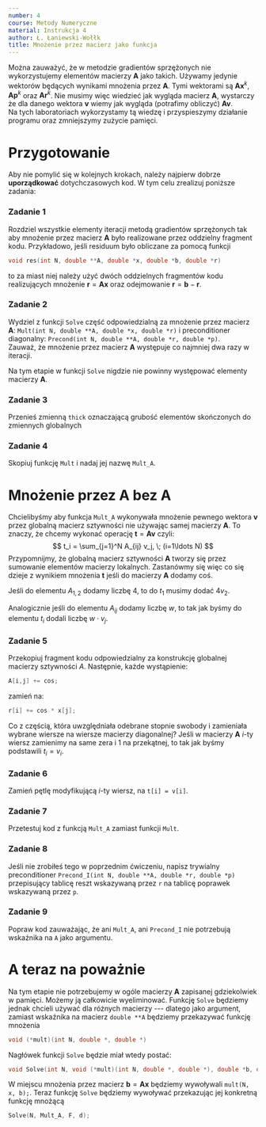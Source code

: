 ```yaml
---
number: 4
course: Metody Numeryczne
material: Instrukcja 4
author: Ł. Łaniewski-Wołłk
title: Mnożenie przez macierz jako funkcja
---
```


Można zauważyć, że w metodzie gradientów sprzężonych nie wykorzystujemy elementów macierzy $\mathbf{A}$ jako takich.
Używamy jedynie wektorów będących wynikami mnożenia przez $\mathbf{A}$.
Tymi wektorami są $\mathbf{A} \mathbf{x}^k$, $\mathbf{A} \mathbf{p}^k$ oraz $\mathbf{A} \mathbf{r}^k$.
Nie musimy więc wiedzieć jak wygląda macierz $\mathbf{A}$, wystarczy że dla danego wektora $\mathbf{v}$ wiemy jak wygląda (potrafimy obliczyć) $\mathbf{A}\mathbf{v}$.  
Na tych laboratoriach wykorzystamy tą wiedzę i przyspieszymy działanie programu oraz zmniejszymy zużycie pamięci.

# Przygotowanie

Aby nie pomylić się w kolejnych krokach, należy najpierw dobrze **uporządkować** dotychczasowych kod.
W tym celu zrealizuj poniższe zadania:

### Zadanie 1
Rozdziel wszystkie elementy iteracji metodą gradientów sprzężonych tak aby mnożenie przez macierz $\mathbf{A}$ było realizowane przez oddzielny fragment kodu.
Przykładowo, jeśli residuum było obliczane za pomocą funkcji
```c++
void res(int N, double **A, double *x, double *b, double *r)
```
to za miast niej należy użyć dwóch oddzielnych fragmentów kodu realizujących mnożenie $\mathbf{r} = \mathbf{A} \mathbf{x}$ oraz odejmowanie $\mathbf{r} = \mathbf{b} - \mathbf{r}$.

### Zadanie 2
Wydziel z funkcji `Solve` część odpowiedzialną za mnożenie przez macierz $\mathbf{A}$: `Mult(int N, double **A, double *x, double *r)` i preconditioner diagonalny: `Precond(int N, double **A, double *r, double *p)`.  
Zauważ, że mnożenie przez macierz $\mathbf{A}$ występuje co najmniej dwa razy w iteracji.

Na tym etapie w funkcji `Solve` nigdzie nie powinny występować elementy macierzy $\mathbf{A}$.

### Zadanie 3
Przenieś zmienną `thick` oznaczającą grubość elementów skończonych do zmiennych globalnych

### Zadanie 4
Skopiuj funkcję `Mult` i nadaj jej nazwę `Mult_A`.

# Mnożenie przez $\mathbf{A}$ bez $\mathbf{A}$ 

Chcielibyśmy aby funkcja `Mult_A` wykonywała mnożenie pewnego wektora $\mathbf{v}$ przez globalną macierz sztywności nie używając samej macierzy $\mathbf{A}$.
To znaczy, że chcemy wykonać operację $\mathbf{t} = \mathbf{A} \mathbf{v}$ czyli:
$$
t_i = \sum_{j=1}^N A_{ij} v_j, \; (i=1\ldots N)
$$
Przypomnijmy, że globalną macierz sztywności $\mathbf{A}$ tworzy się przez sumowanie elementów macierzy lokalnych.
Zastanówmy się więc co się dzieje z wynikiem mnożenia $\mathbf{t}$ jeśli do macierzy $\mathbf{A}$ dodamy coś.

Jeśli do elementu $A_{1,2}$ dodamy liczbę $4$, to do $t_1$ musimy dodać $4 v_2$.

Analogicznie jeśli do elementu $A_{ij}$ dodamy liczbę $w$, to tak jak byśmy do elementu $t_i$ dodali liczbę $w \cdot v_j$.

### Zadanie 5
Przekopiuj fragment kodu odpowiedzialny za konstrukcję globalnej macierzy sztywności $A$.
Następnie, każde wystąpienie:
```c++
A[i,j] += cos;
```
zamień na:
```c++
r[i] += cos * x[j];
```

Co z częścią, która uwzględniała odebrane stopnie swobody i zamieniała wybrane wiersze na wiersze macierzy diagonalnej?
Jeśli w macierzy $\mathbf{A}$ $i$-ty wiersz zamienimy na same zera i $1$ na przekątnej, to tak jak byśmy podstawili $t_i = v_i$.

### Zadanie 6
Zamień pętlę modyfikującą $i$-ty wiersz, na `t[i] = v[i]`.

### Zadanie 7
Przetestuj kod z funkcją `Mult_A` zamiast funkcji `Mult`.

### Zadanie 8
Jeśli nie zrobiłeś tego w poprzednim ćwiczeniu, napisz trywialny preconditioner `Precond_I(int N, double **A, double *r, double *p)` przepisujący tablicę reszt wskazywaną przez `r` na tablicę poprawek wskazywaną przez `p`.

### Zadanie 9
Popraw kod zauważając, że ani `Mult_A`, ani `Precond_I` nie potrzebują wskaźnika na `A` jako argumentu.

# A teraz na poważnie

Na tym etapie nie potrzebujemy w ogóle macierzy $\mathbf{A}$ zapisanej gdziekolwiek w pamięci.
Możemy ją całkowicie wyeliminować.
Funkcję `Solve` będziemy jednak chcieli używać dla różnych macierzy --- dlatego jako argument, zamiast wskaźnika na macierz `double **A` będziemy przekazywać funkcję mnożenia
```c++
void (*mult)(int N, double *, double *)
```
Nagłówek funkcji `Solve` będzie miał wtedy postać:
```c++
void Solve(int N, void (*mult)(int N, double *, double *), double *b, double *x)
```
W miejscu mnożenia przez macierz $\mathbf{b} = \mathbf{A}\mathbf{x}$ będziemy wywoływali `mult(N, x, b);`.
Teraz funkcję `Solve` będziemy wywoływać przekazując jej konkretną funkcję mnożącą
```c++
Solve(N, Mult_A, F, d);
```
